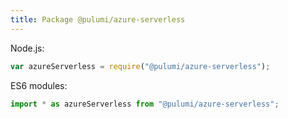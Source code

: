 ```yaml
---
title: Package @pulumi/azure-serverless
---
```



Node.js:

```javascript
var azureServerless = require("@pulumi/azure-serverless");
```

ES6 modules:

```typescript
import * as azureServerless from "@pulumi/azure-serverless";
```



